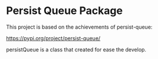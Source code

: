 Persist Queue Package
=====================

This project is based on the achievements of persist-queue:

https://pypi.org/project/persist-queue/ 
     
persistQueue is a class that created for ease the develop.  
